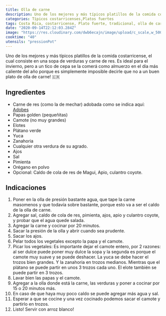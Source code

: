 ```yaml
---
title: Olla de carne
description: Uno de los mejores y más típicos platillos de la comida costarricense, el cual consiste en una sopa de verduras y carne de res.
categories: Típicos costarricenses,Platos fuertes
tags: Costa Rica, costarricense, Plato fuerte, tradicional, olla de carne
date: "2020-09-14T22:12:03.284Z"
image: "https://res.cloudinary.com/dwb6ecajn/image/upload/c_scale,w_500/v1600064759/cocinaQ/Olla%20de%20carne/Olla_de_carne1-main_wfgl6o.jpg"
cooktime: "40"
utensils: "pressionPot"
---
```

Uno de los mejores y más típicos platillos de la comida costarricense, el cual consiste en una sopa de verduras y carne de res. Es ideal para el invierno, pero a un tico de cepa se la comerá como almuerzo en el día más caliente del año porque es simplemente imposible decirle que no a un buen plato de olla de carne! 🇨🇷

## Ingredientes

- Carne de res (como la de mechar) adobada como se indica aquí: [Adobes](/Adobes/#res)
- Papas golden (pequeñitas)
- Camote (no muy grandes)
- Elotes
- Plátano verde
- Yuca
- Zanahoria
- Cualquier otra verdura de su agrado.
- Ajos
- Sal
- Pimienta
- Orégano en polvo
- Opcional: Caldo de cola de res de Magui, Apio, culantro coyote.

## Indicaciones

1. Poner en la olla de presión bastante agua, que tape la carne masomenos y que todavía sobre bastante, porque esto va a ser el caldo de la olla de carne.
2. Agregar sal, caldo de cola de res, pimienta, ajos, apio y culantro coyote, y probar que el agua quede salada.
3. Agregar la carne y cocinar por 20 minutos.
4. Sacar la presión de la olla y abrir cuando sea prudente.
5. Sacar los ajos.
6. Pelar todos los vegetales excepto la papa y el camote.
7. Picar los vegetales: Es importante dejar el camote entero, por 2 razones: al ser dulce puede poner muy dulce la sopa y la segunda es porque el camote muy suave y se puede deshacer.  La yuca se debe hacer el trozos bien grandes. Y la zanahoria en trozos medianos. Mientras que el plátano se puede partir en unos 3 trozos cada uno. El elote también se puede partir en 3 trozos.
8. Lavar bien las papas y el camote.
9. Agregar a la olla donde está la carne, las verduras y poner a cocinar por 15 o 20 minutos más.
10. En caso de que haya muy poco caldo se puede agregar más agua y sal.
11. Esperar a que se cocine y una vez cocinado podemos sacar el camote y partirlo en trozos.
12. Listo! Servir con arroz  blanco!
